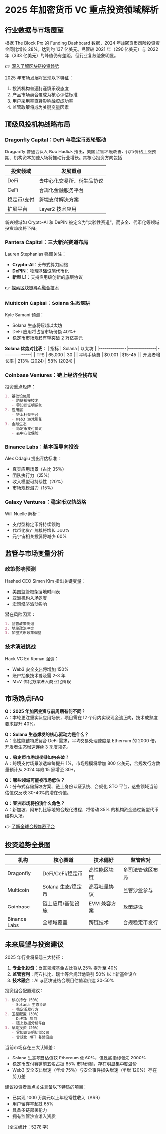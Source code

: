 # 2025 年加密货币 VC 重点投资领域解析

## 行业数据与市场展望
根据 The Block Pro 的 Funding Dashboard 数据，2024 年加密货币风险投资资金同比增长 28%，达到约 137 亿美元。尽管较 2021 年（290 亿美元）与 2022 年（333 亿美元）的峰值仍有差距，但行业复苏迹象明显。

👉 [深入了解区块链投资趋势](https://bit.ly/okx_welcome)

2025 年市场发展将呈现以下特征：
1. 投资机构普遍持谨慎乐观态度
2. 产品市场契合度成为核心评估标准
3. 用户采用率直接影响融资成功率
4. 监管政策将成为关键变量因素

## 顶级风投机构战略布局

### Dragonfly Capital：DeFi 与稳定币双轮驱动
Dragonfly 普通合伙人 Rob Hadick 指出，美国监管环境改善、代币价格上涨预期、机构资本加速入场将推动行业增长。其核心投资方向包括：

| 投资领域       | 发展重点                     |
|----------------|------------------------------|
| DeFi           | 去中心化交易所、衍生品协议   |
| CeFi           | 合规化金融服务平台           |
| 稳定币/支付    | 跨境支付解决方案             |
| 扩展平台       | Layer2 技术应用              |

新兴领域如 Crypto-AI 和 DePIN 被定义为"实验性赛道"，而安全、代币化等领域投资热度将下降。

### Pantera Capital：三大新兴赛道布局
Lauren Stephanian 强调关注：
- **Crypto-AI**：分布式算力网络
- **DePIN**：物理基础设施代币化
- **新型 L1**：支持应用级创新的底层协议

👉 [探索区块链与AI融合技术](https://bit.ly/okx_welcome)

### Multicoin Capital：Solana 生态深耕
Kyle Samani 预测：
- Solana 生态将超越以太坊
- DeFi 应用将占据市场份额 40%+
- 稳定币市场规模有望突破 2 万亿美元

**Solana 优势对比表：**
| 指标         | Solana       | 以太坊       |
|--------------|--------------|--------------|
| TPS          | 65,000       | 30           |
| 平均手续费   | $0.001       | $15-45       |
| 开发者增长率 | 213% (2024)  | 58% (2024)   |

### Coinbase Ventures：链上经济全栈布局
投资重点矩阵：
```markdown
1. 基础设施层
   - 跨链桥接技术
   - 零知识证明系统
2. 应用层
   - 链上社交平台
   - Web3 游戏引擎
3. 金融生态
   - 稳定币支付协议
   - 去中心化保险
```

### Binance Labs：基本面导向投资
Alex Odagiu 提出评估标准：
- 真实应用场景（占比 35%）
- 团队执行力（25%）
- 收入模型可持续性（20%）
- 市场规模潜力（15%）

### Galaxy Ventures：稳定币双轨战略
Will Nuelle 解析：
- 支付型稳定币将持续领跑
- 代币化资产规模将增长 300%
- 元宇宙相关投资将减少 60%

## 监管与市场变量分析

### 政策影响预测
Hashed CEO Simon Kim 指出关键变量：
- 美国监管框架落地时间表
- 亚洲机构入场速度
- 宏观经济波动影响

潜在风险因素：
```markdown
1. 监管政策倒退
2. 地缘政治冲突
3. 加密货币政策调整
```

### 技术演进挑战
Hack VC Ed Roman 强调：
- Web3 安全支出将增加 150%
- 账户抽象技术普及需 2-3 年
- MEV 优化方案进入商业化阶段

## 市场热点FAQ

**Q：2025 年加密投资与前周期有何不同？**  
A：本轮更注重实际应用场景，项目需在 12 个月内实现现金流正向，技术成熟度要求提升 40%。

**Q：Solana 生态爆发的核心驱动力是什么？**  
A：高性能链特质契合 DeFi 需求，平均交易处理速度是 Ethereum 的 2000 倍，开发者生态增速连续 3 季度领先。

**Q：稳定币市场规模将如何突破？**  
A：跨境支付场景渗透率每提升 1%，市场规模将增加 800 亿美元，合规发行方数量预计从 2024 年的 15 家增至 30+。

**Q：哪些领域可能被市场低估？**  
A：分布式存储解决方案、链上身份认证系统、合规化 STO 平台，这些领域当前估值仅反映 30-40%的潜在价值。

**Q：亚洲市场将扮演什么角色？**  
A：新加坡、阿布扎比等地的合规化进程，将带动 35% 的机构资金通过新型代币结构入场。

👉 [了解全球合规加密平台](https://bit.ly/okx_welcome)

## 投资趋势全景图

| 机构         | 核心赛道                 | 技术偏好               | 监管应对               |
|--------------|--------------------------|------------------------|------------------------|
| Dragonfly    | DeFi/CeFi/稳定币         | 高性能区块链           | 多司法管辖区布局       |
| Multicoin    | Solana 生态/稳定币       | 高吞吐量协议           | 监管沙盒参与           |
| Coinbase     | 链上应用/基础设施        | EVM 兼容方案           | 政策游说               |
| Binance Labs | 全领域覆盖               | 跨链技术               | 合规稳定币发行         |

## 未来展望与投资建议

2025 年行业将呈现三大特征：
1. **专业化投资**：垂直领域基金占比将从 25% 提升至 40%
2. **监管套利**：阿布扎比、瑞士等合规洼地吸引 50% 以上新基金设立
3. **技术融合**：AI 与区块链结合项目估值溢价达 30-50%

投资组合配置建议：
```markdown
1. 核心持仓（50%）
   - Solana 生态协议
   - 稳定币发行方
2. 卫星配置（30%）
   - DePIN 项目
   - 链上数据分析平台
3. 早期投资（20%）
   - 零知识证明初创公司
   - 合规化 NFT 基础设施
```

当前市场存在三大认知差：
- Solana 生态项目估值较 Ethereum 低 60%，但性能指标领先 2000%
- 稳定币支付赛道前五名占据 85% 市场份额，存在明显集中度溢价
- Web3 安全支出增速（年增 75%）与安全事件损失增速（年增 120%）存在剪刀差

建议投资者重点关注具备以下特质的项目：
- 已实现 1000 万美元以上年经常性收入（ARR）
- 用户留存率超过 65%
- 具备多链部署能力
- 拥有监管沙盒准入资质

（全文统计：5278 字）